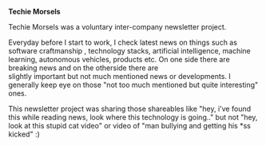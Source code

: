**Techie Morsels**

Techie Morsels was a voluntary inter-company newsletter project.

Everyday before I start to work, 
I check latest news on things such as software craftmanship , 
technology stacks, artificial intelligence, machine learning, 
autonomous vehicles, products etc.
On one side there are breaking news and on the otherside there are  
slightly important but not much mentioned news or developments. 
I generally keep eye on those "not too much mentioned but quite interesting" 
ones.

This newsletter project was sharing those shareables like "hey, i've found 
this while reading news, look where this technology is going.." 
but not "hey, look at this stupid cat video" or video of 
"man bullying and getting his *ss kicked" :)
